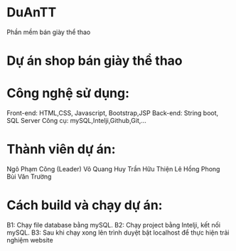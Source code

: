 # DuAnTT
Phần mềm bán giày thể thao

# Dự án shop bán giày thể thao
# Công nghệ sử dụng:
Front-end: HTML,CSS, Javascript, Bootstrap,JSP
Back-end: String boot, SQL Server
Công cụ:  mySQL,Intelji,Github,Git,...
# Thành viên dự án:
Ngô Phạm Công (Leader)
Võ Quang Huy
Trần Hữu Thiện
Lê Hồng Phong
Bùi Văn Trường 
# Cách build và chạy dự án:
B1: Chạy file database bằng mySQL.
B2: Chạy project bằng Intelji, kết nối mySQL.
B3: Sau khi chạy xong lên trình duyệt bật localhost để thực hiện trải nghiệm website
